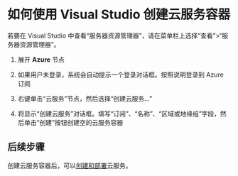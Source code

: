 <properties 
   pageTitle="如何使用 Visual Studio 创建云服务容器" 
   description="本文介绍如何在 Visual Studio 服务器资源管理器中创建云服务" 
   services="cloud-services" 
   documentationCenter=".net" 
   authors="cawaMS" 
   manager="paulyuk" 
   editor=""/>  


<tags
   ms.service="cloud-services"
   ms.date="10/14/2015"
   wacn.date=""/>

# 如何使用 Visual Studio 创建云服务容器

若要在 Visual Studio 中查看“服务器资源管理器”，请在菜单栏上选择“查看”>“服务器资源管理器”。

1.  展开 **Azure** 节点

2.  如果用户未登录，系统会自动提示一个登录对话框。按照说明登录到 Azure 订阅

3.  右键单击“云服务”节点，然后选择“创建云服务...”

4.  将显示“创建云服务”对话框。填写“订阅”、“名称”、“区域或地缘组”字段，然后单击“创建”按钮创建空的云服务容器

## 后续步骤

创建云服务容器后，可以[创建和部署](/documentation/articles/cloud-services-how-to-create-deploy)云服务。
 

<!---HONumber=Mooncake_Quality_Review_1215_2016-->